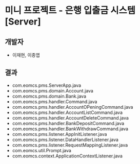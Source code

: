 # 미니 프로젝트 - 은행 입출금 시스템 [Server]

## 개발자 
- 이재현, 이종엽

## 결과
- com.eomcs.pms.ServerApp.java
- com.eomcs.pms.domain.Account.java
- com.eomcs.pms.domain.Bank.java
- com.eomcs.pms.handler.Command.java
- com.eomcs.pms.handler.AccountOPeningCommand.java
- com.eomcs.pms.handler.AccountListCommand.java
- com.eomcs.pms.handler.AccountDeleteCommand.java
- com.eomcs.pms.handler.BankDepositCommand.java
- com.eomcs.pms.handler.BankWithdrawCommand.java
- com.eomcs.pms.listener.AppInitListener.java
- com.eomcs.pms.listener.DataHandlerListener.java
- com.eomcs.pms.listener.RequestMappingListener.java
- com.eomcs.util.Prompt.java
- com.eomcs.context.ApplicationContextListener.java

